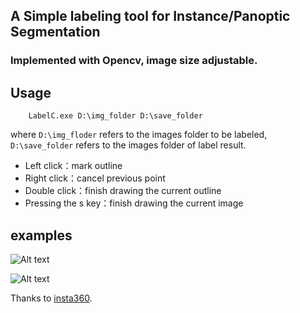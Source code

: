 ## A Simple labeling tool for Instance/Panoptic Segmentation

### Implemented with Opencv, image size adjustable.

## Usage

``` cd Release
    LabelC.exe D:\img_folder D:\save_folder
```
where `D:\img_floder` refers to the images folder to be labeled, `D:\save_folder` refers to the images folder of label result.

* Left click：mark outline
* Right click：cancel previous point
* Double click：finish drawing the current outline
* Pressing the s key：finish drawing the current image

## examples

![Alt text](https://github.com/dcrmg/yolo3-training-keras-master/blob/master/pic/01_result.jpg)

![Alt text](https://github.com/dcrmg/yolo3-training-keras-master/blob/master/pic/02_result.jpg)


Thanks to [insta360](https://www.insta360.com/).